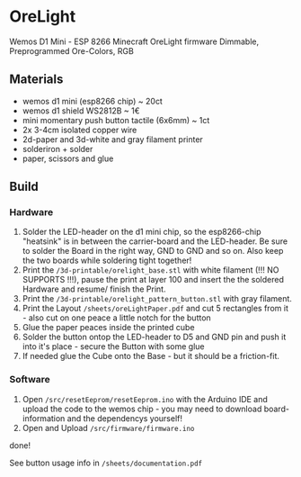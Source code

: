 # OreLight

Wemos D1 Mini - ESP 8266 Minecraft OreLight firmware
Dimmable, Preprogrammed Ore-Colors, RGB

## Materials
- wemos d1 mini (esp8266 chip) ~ 20ct
- wemos d1 shield WS2812B ~ 1€
- mini momentary push button tactile (6x6mm) ~ 1ct
- 2x 3-4cm isolated copper wire
- 2d-paper and 3d-white and gray filament printer
- solderiron + solder
- paper, scissors and glue

## Build
### Hardware
1. Solder the LED-header on the d1 mini chip, so the esp8266-chip "heatsink" is in between the carrier-board and the LED-header. Be sure to solder the Board in the right way, GND to GND and so on. Also keep the two boards while soldering tight together!
2. Print the ```/3d-printable/orelight_base.stl``` with white filament (!!! NO SUPPORTS !!!), pause the print at layer 100 and insert the the soldered Hardware and resume/ finish the Print.
3. Print the ```/3d-printable/orelight_pattern_button.stl``` with gray filament.
4. Print the Layout ```/sheets/oreLightPaper.pdf``` and cut 5 rectangles from it - also cut on one peace a little notch for the button
5. Glue the paper peaces inside the printed cube
6. Solder the button ontop the LED-header to D5 and GND pin and push it into it's place - secure the Button with some glue
7. If needed glue the Cube onto the Base - but it should be a friction-fit.

### Software
1. Open ```/src/resetEeprom/resetEeprom.ino``` with the Arduino IDE and upload the code to the wemos chip - you may need to download board-information and the dependencys yourself!
2. Open and Upload ```/src/firmware/firmware.ino```

done!

See button usage info in ```/sheets/documentation.pdf```
